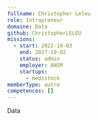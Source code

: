 ```yaml
---
fullname: Christopher Leleu
role: Intrapreneur
domaine: Data
github: ChristopherLELEU
missions:
  - start: 2022-10-03
    end: 2027-10-02
    status: admin
    employer: ANSM
    startups:
      - medistock
memberType: autre
competences: []
---
```

Data